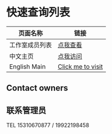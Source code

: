 
# 快速查询列表

| 页面名称 | 链接 |
| -------- | ---- |
| 工作室成员列表 | [点我查看](/list/members) |
| 中文主页 | [点我访问](https://corestudi0.github.io) |
| English Main | [Click me to visit](/en) |

## Contact owners

## 联系管理员

TEL 15310670877 / 19922198458
